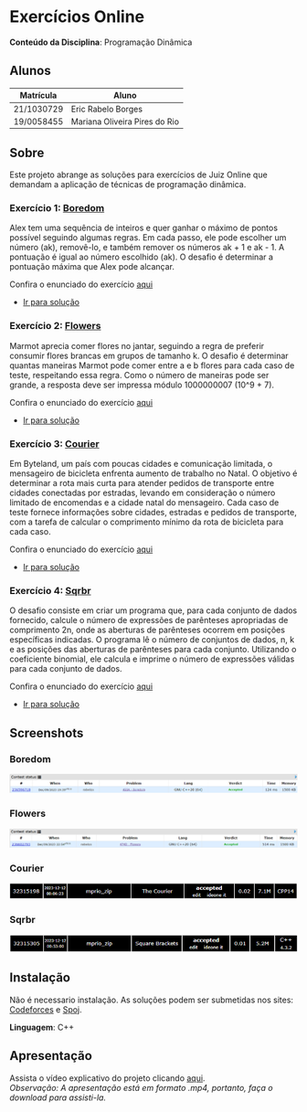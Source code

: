 # Exercícios Online

**Conteúdo da Disciplina**: Programação Dinâmica <br>

## Alunos
|Matrícula | Aluno |
| -- | -- |
| 21/1030729  |  Eric Rabelo Borges |
| 19/0058455  |  Mariana Oliveira Pires do Rio |

## Sobre 

Este projeto abrange as soluções para exercícios de Juiz Online que demandam a aplicação de técnicas de programação dinâmica.
 
### Exercício 1:  [Boredom](https://codeforces.com/problemset/problem/455/A)

Alex tem uma sequência de inteiros e quer ganhar o máximo de pontos possível seguindo algumas regras. Em cada passo, ele pode escolher um número (ak), removê-lo, e também remover os números ak + 1 e ak - 1. A pontuação é igual ao número escolhido (ak). O desafio é determinar a pontuação máxima que Alex pode alcançar. 

Confira o enunciado do exercício [aqui](https://codeforces.com/problemset/problem/455/A)

- [Ir para solução](Solutions/Boredom.cpp)

### Exercício 2: [Flowers](https://codeforces.com/problemset/problem/474/D)

Marmot aprecia comer flores no jantar, seguindo a regra de preferir consumir flores brancas em grupos de tamanho k. O desafio é determinar quantas maneiras Marmot pode comer entre a e b flores para cada caso de teste, respeitando essa regra. Como o número de maneiras pode ser grande, a resposta deve ser impressa módulo 1000000007 (10^9 + 7).

Confira o enunciado do exercício [aqui](https://codeforces.com/problemset/problem/474/D)

- [Ir para solução](Solutions/Flowers.cpp)
### Exercício 3: [Courier](https://www.spoj.com/problems/COURIER/)

Em Byteland, um país com poucas cidades e comunicação limitada, o mensageiro de bicicleta enfrenta aumento de trabalho no Natal. O objetivo é determinar a rota mais curta para atender pedidos de transporte entre cidades conectadas por estradas, levando em consideração o número limitado de encomendas e a cidade natal do mensageiro. Cada caso de teste fornece informações sobre cidades, estradas e pedidos de transporte, com a tarefa de calcular o comprimento mínimo da rota de bicicleta para cada caso.

Confira o enunciado do exercício [aqui](https://www.spoj.com/problems/COURIER/)

- [Ir para solução](Solutions/Courier.cpp)

### Exercício 4: [Sqrbr](https://www.spoj.com/problems/SQRBR/)

O desafio consiste em criar um programa que, para cada conjunto de dados fornecido, calcule o número de expressões de parênteses apropriadas de comprimento 2n, onde as aberturas de parênteses ocorrem em posições específicas indicadas. O programa lê o número de conjuntos de dados, n, k e as posições das aberturas de parênteses para cada conjunto. Utilizando o coeficiente binomial, ele calcula e imprime o número de expressões válidas para cada conjunto de dados.

Confira o enunciado do exercício [aqui](https://www.spoj.com/problems/SQRBR/)

- [Ir para solução](Solutions/Sqrbr.cpp)


## Screenshots

### Boredom
![](Assets/Boredom.png)

### Flowers
![](Assets/Flowers.png)

### Courier
![](Assets/Courier.png)

### Sqrbr
![](Assets/Sqrbr.png)

## Instalação 
Não é necessario instalação. As soluções podem ser submetidas nos sites: [Codeforces](https://codeforces.com/) e [Spoj](https://www.spoj.com/).

**Linguagem**: C++<br>

## Apresentação
Assista o vídeo explicativo do projeto clicando [aqui](Apresentação.mp4). <br>
*Observação: A apresentação está em formato .mp4, portanto, faça o download para assisti-la.*